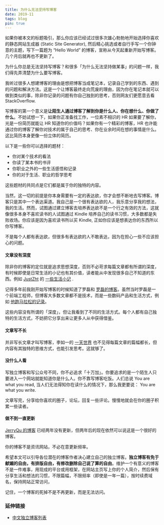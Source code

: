 ```yaml
---
title: 为什么无法坚持写博客
date: 2019-11
tags: blog
pin: true
---
```

如果你被本文的标题吸引，那么你应该已经试过很多次雄心勃勃地开始选择你喜欢的静态网站生成器 (Static Site Generator), 然后精心挑选或者自行手写一个你钟意的主题，写下一篇题为 “Hello World” 的博客，宣称从今天起重新开始写博客。几个月后就再也不更新了。

为什么你总是无法坚持写博客？和很多「为什么无法坚持做某事」的问题一样，我们得先弄清楚为什么要写博客。

我听过很多人想建博客的理由是想把博客当成笔记本，记录自己学到的东西、遇到的问题和解决方法。这是一个让博客最终走向荒废的理由，因为你在笔记本就可以做到类似的事，除非你记录的问题有你自己独到的思考，否则网友们更愿意去看 StackOverflow.

写博客的第一个意义是**让陌生人通过博客了解到你是什么人、你在想什么、你做了什么**。不妨试想一下，如果你正准备找工作，一位素不相识的 HR 如果要了解你，光是一份简历就能让 HR 知道你的价值吗？如果你有一个精彩的博客，HR 也许能通过你的博客了解你对技术的属于自己的思考、你在业余时间在想的事情是什么。这比简历本身更像一份立体的简历。

以下是一些你可以选择的题材：

- 你对某个技术的看法
- 你读了某本书的书评
- 你职业之外的一些生活感悟和记录
- 你的对于生活、职业的哲学思考

这些题材的共同点是它们都是属于你的独特的内容。

当然，这一切的前提是你本身需要有一定的表达欲，你才会想不断地去写博客。博客只是其中一个表达渠道。我自己是一个很有表达欲的人，我乐意分享我的想法，我的生活。然而，试图通过建立博客去培养表达欲不是一个行之有效的方法，这就像很多本身不喜欢读书的人试图通过 Kindle 培养自己的读书习惯，大多数都是失败收场。你应该是因为喜欢读书所以买 Kindle, 正如你应该是想表达你的东西所以你写博客。

不是每个人都有表达欲，但很多有表达欲的人不敢表达，因为在担心一些不应该担心的问题。

#### 文章没有深度

除非你的博客的定位就是追求思想深度，否则不必苛求每篇文章都有所谓的深度，有时候即使是日常生活的小记也有其价值，读者能从中发现很多自己不知道的东西。例如 [JustZht](https://www.justzht.com/all/) 的 [一些生活小记](https://www.justzht.com/2018-11-20/) .

记得多年前我刚开始写博客的时候知道了罗磊和 [罗磊的博客](https://luolei.org)。虽然当时罗磊是一个前端工程师，但博客大多数文章都不是技术，而是一些数码产品和生活方式，例如 [他跑马拉松的记录](https://luolei.org/shenzhen-marathon-2016/)。

这些内容没有所谓的「深度」，但让我看到了不同的生活方式。每个人都有自己独特的生活方式，不妨把它分享出来让更多人从中获得借鉴。

#### 文章写不长

并非写长文章才叫写博客，李如一的 [一天世界](https://blog.yitianshijie.net/) 也不见得每篇文章的篇幅都长，但内容有其独特的思维方式，也能引发思考。这就够了。

#### 没什么人看

写独立博客和写公众号不同，你不必追求「十万加」。你要追求的是一个陌生人只要进入一个网站就能知道你是什么人。你不靠写博客吃饭。人们总说 You are what you read, 当人们无法得知你在读什么的情况下，那么我更要说： You are what you write. 

文章写完，分享给你喜欢的圈子，论坛，回复一些评论。慢慢地就会在你的圈子积累一些读者。

#### 做不到一直更新

[JerryQu 的博客](https://imququ.com/) 已经两年没有更新，但两年后的现在依然可以说这是一个很好的博客。

你的博客不是资讯网站，不必在意更新频率。

希望本文可以引导各位潜在的博客作者决心建立自己的独立博客。**独立博客有免于献媚的自由，有排版自由，有修改删除自己说了算的自由**。维护一个有意义的博客不是一件难事，用现成的平台或用框架，在网站主页写上你的个人简介，然后保有分享生活和想法的习惯，不限篇幅，不限频率（即使是一年一篇），按时续费域名，保持网站正常访问，

记住，一个博客的死掉不是不再更新，而是无法访问。
### 延伸链接

- [中文独立博客列表](https://github.com/timqian/chinese-independent-blogs)

